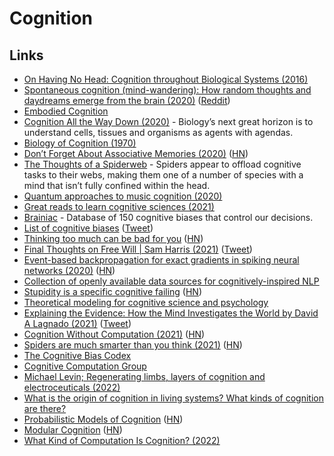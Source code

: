 # Cognition

## Links

- [On Having No Head: Cognition throughout Biological Systems (2016)](https://www.ncbi.nlm.nih.gov/pmc/articles/PMC4914563/)
- [Spontaneous cognition (mind-wandering): How random thoughts and daydreams emerge from the brain (2020)](https://cognitiontoday.com/2020/06/spontaneous-cognition-mind-wandering-default-mode-network-daydreaming-random-thoughts/) ([Reddit](https://www.reddit.com/r/cogsci/comments/gyakjw/evidence_shows_that_the_default_mode_network_is/))
- [Embodied Cognition](https://plato.stanford.edu/entries/embodied-cognition/)
- [Cognition All the Way Down (2020)](https://aeon.co/essays/how-to-understand-cells-tissues-and-organisms-as-agents-with-agendas) - Biology’s next great horizon is to understand cells, tissues and organisms as agents with agendas.
- [Biology of Cognition (1970)](http://www.enolagaia.com/M70-80BoC.html)
- [Don’t Forget About Associative Memories (2020)](https://thegradient.pub/dont-forget-about-associative-memories/) ([HN](https://news.ycombinator.com/item?id=25019797))
- [The Thoughts of a Spiderweb](https://www.quantamagazine.org/the-thoughts-of-a-spiderweb-20170523/) - Spiders appear to offload cognitive tasks to their webs, making them one of a number of species with a mind that isn’t fully confined within the head.
- [Quantum approaches to music cognition (2020)](https://arxiv.org/abs/1712.07417)
- [Great reads to learn cognitive sciences (2021)](https://www.reddit.com/r/cogsci/comments/kuz4h7/i_want_to_study_cognitive_sciences_in_the_future/)
- [Brainiac](https://kickstartsidehustle.com/brainiac/) - Database of 150 cognitive biases that control our decisions.
- [List of cognitive biases](https://en.wikipedia.org/wiki/List_of_cognitive_biases) ([Tweet](https://twitter.com/hunterwalk/status/1353109998713229317))
- [Thinking too much can be bad for you](https://www.economist.com/1843/2012/12/29/why-thinking-too-much-can-be-bad-for-you) ([HN](https://news.ycombinator.com/item?id=26081880))
- [Final Thoughts on Free Will | Sam Harris (2021)](https://samharris.org/podcasts/241-final-thoughts-on-free-will/) ([Tweet](https://twitter.com/wolfejosh/status/1370730710928134153))
- [Event-based backpropagation for exact gradients in spiking neural networks (2020)](https://arxiv.org/abs/2009.08378) ([HN](https://news.ycombinator.com/item?id=27364777))
- [Collection of openly available data sources for cognitively-inspired NLP](https://github.com/norahollenstein/cognitiveNLP-dataCollection/wiki)
- [Stupidity is a specific cognitive failing](https://psyche.co/ideas/why-some-of-the-smartest-people-can-be-so-very-stupid) ([HN](https://news.ycombinator.com/item?id=28112878))
- [Theoretical modeling for cognitive science and psychology](https://computationalcognitivescience.github.io/lovelace/home)
- [Explaining the Evidence: How the Mind Investigates the World by David A Lagnado (2021)](https://www.goodreads.com/book/show/58210805-explaining-the-evidence) ([Tweet](https://twitter.com/david_lagnado/status/1451129159388999681))
- [Cognition Without Computation (2021)](https://spectrum.ieee.org/computational-cognitive-science) ([HN](https://news.ycombinator.com/item?id=29029064))
- [Spiders are much smarter than you think (2021)](https://arstechnica.com/science/2021/10/spiders-are-much-smarter-than-you-think/) ([HN](https://news.ycombinator.com/item?id=29137765))
- [The Cognitive Bias Codex](https://upload.wikimedia.org/wikipedia/commons/6/65/Cognitive_bias_codex_en.svg)
- [Cognitive Computation Group](https://cogcomp.seas.upenn.edu/page/tutorial.202108/)
- [Michael Levin; Regenerating limbs, layers of cognition and electroceuticals (2022)](https://www.youtube.com/watch?v=N9Oli5MPLbY)
- [What is the origin of cognition in living systems? What kinds of cognition are there?](https://royalsocietypublishing.org/toc/rstb/2019/374/1774)
- [Probabilistic Models of Cognition](https://probmods.org/) ([HN](https://news.ycombinator.com/item?id=30598862))
- [Modular Cognition](https://aeon.co/essays/how-evolution-hacked-its-way-to-intelligence-from-the-bottom-up) ([HN](https://news.ycombinator.com/item?id=30740981))
- [What Kind of Computation Is Cognition? (2022)](https://www.youtube.com/watch?v=NsID1iM8gRw)